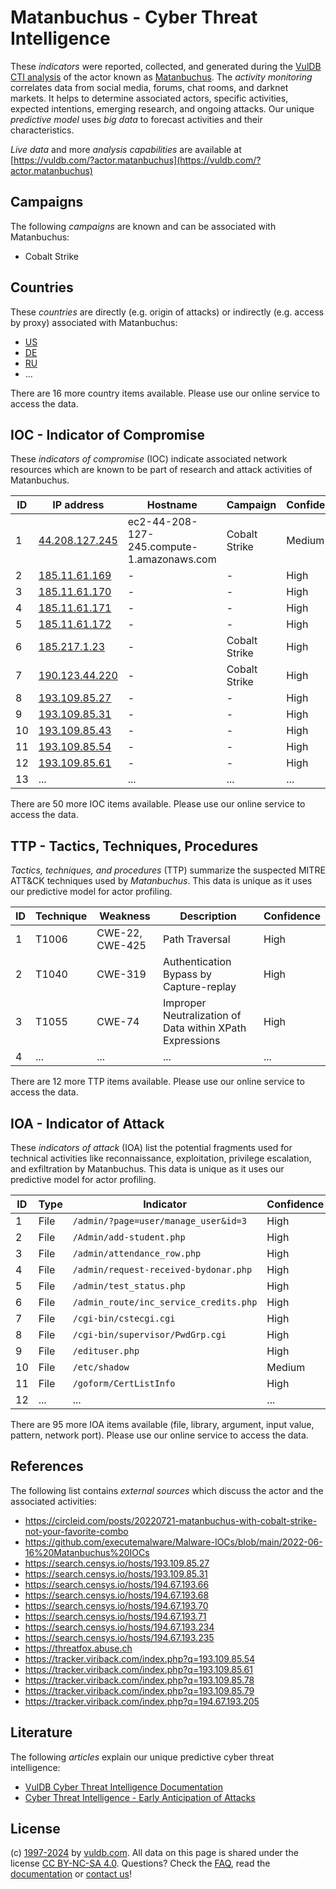 # Matanbuchus - Cyber Threat Intelligence

These _indicators_ were reported, collected, and generated during the [VulDB CTI analysis](https://vuldb.com/?kb.cti) of the actor known as [Matanbuchus](https://vuldb.com/?actor.matanbuchus). The _activity monitoring_ correlates data from social media, forums, chat rooms, and darknet markets. It helps to determine associated actors, specific activities, expected intentions, emerging research, and ongoing attacks. Our unique _predictive model_ uses _big data_ to forecast activities and their characteristics.

_Live data_ and more _analysis capabilities_ are available at [https://vuldb.com/?actor.matanbuchus](https://vuldb.com/?actor.matanbuchus)

## Campaigns

The following _campaigns_ are known and can be associated with Matanbuchus:

* Cobalt Strike

## Countries

These _countries_ are directly (e.g. origin of attacks) or indirectly (e.g. access by proxy) associated with Matanbuchus:

* [US](https://vuldb.com/?country.us)
* [DE](https://vuldb.com/?country.de)
* [RU](https://vuldb.com/?country.ru)
* ...

There are 16 more country items available. Please use our online service to access the data.

## IOC - Indicator of Compromise

These _indicators of compromise_ (IOC) indicate associated network resources which are known to be part of research and attack activities of Matanbuchus.

ID | IP address | Hostname | Campaign | Confidence
-- | ---------- | -------- | -------- | ----------
1 | [44.208.127.245](https://vuldb.com/?ip.44.208.127.245) | ec2-44-208-127-245.compute-1.amazonaws.com | Cobalt Strike | Medium
2 | [185.11.61.169](https://vuldb.com/?ip.185.11.61.169) | - | - | High
3 | [185.11.61.170](https://vuldb.com/?ip.185.11.61.170) | - | - | High
4 | [185.11.61.171](https://vuldb.com/?ip.185.11.61.171) | - | - | High
5 | [185.11.61.172](https://vuldb.com/?ip.185.11.61.172) | - | - | High
6 | [185.217.1.23](https://vuldb.com/?ip.185.217.1.23) | - | Cobalt Strike | High
7 | [190.123.44.220](https://vuldb.com/?ip.190.123.44.220) | - | Cobalt Strike | High
8 | [193.109.85.27](https://vuldb.com/?ip.193.109.85.27) | - | - | High
9 | [193.109.85.31](https://vuldb.com/?ip.193.109.85.31) | - | - | High
10 | [193.109.85.43](https://vuldb.com/?ip.193.109.85.43) | - | - | High
11 | [193.109.85.54](https://vuldb.com/?ip.193.109.85.54) | - | - | High
12 | [193.109.85.61](https://vuldb.com/?ip.193.109.85.61) | - | - | High
13 | ... | ... | ... | ...

There are 50 more IOC items available. Please use our online service to access the data.

## TTP - Tactics, Techniques, Procedures

_Tactics, techniques, and procedures_ (TTP) summarize the suspected MITRE ATT&CK techniques used by _Matanbuchus_. This data is unique as it uses our predictive model for actor profiling.

ID | Technique | Weakness | Description | Confidence
-- | --------- | -------- | ----------- | ----------
1 | T1006 | CWE-22, CWE-425 | Path Traversal | High
2 | T1040 | CWE-319 | Authentication Bypass by Capture-replay | High
3 | T1055 | CWE-74 | Improper Neutralization of Data within XPath Expressions | High
4 | ... | ... | ... | ...

There are 12 more TTP items available. Please use our online service to access the data.

## IOA - Indicator of Attack

These _indicators of attack_ (IOA) list the potential fragments used for technical activities like reconnaissance, exploitation, privilege escalation, and exfiltration by Matanbuchus. This data is unique as it uses our predictive model for actor profiling.

ID | Type | Indicator | Confidence
-- | ---- | --------- | ----------
1 | File | `/admin/?page=user/manage_user&id=3` | High
2 | File | `/Admin/add-student.php` | High
3 | File | `/admin/attendance_row.php` | High
4 | File | `/admin/request-received-bydonar.php` | High
5 | File | `/admin/test_status.php` | High
6 | File | `/admin_route/inc_service_credits.php` | High
7 | File | `/cgi-bin/cstecgi.cgi` | High
8 | File | `/cgi-bin/supervisor/PwdGrp.cgi` | High
9 | File | `/edituser.php` | High
10 | File | `/etc/shadow` | Medium
11 | File | `/goform/CertListInfo` | High
12 | ... | ... | ...

There are 95 more IOA items available (file, library, argument, input value, pattern, network port). Please use our online service to access the data.

## References

The following list contains _external sources_ which discuss the actor and the associated activities:

* https://circleid.com/posts/20220721-matanbuchus-with-cobalt-strike-not-your-favorite-combo
* https://github.com/executemalware/Malware-IOCs/blob/main/2022-06-16%20Matanbuchus%20IOCs
* https://search.censys.io/hosts/193.109.85.27
* https://search.censys.io/hosts/193.109.85.31
* https://search.censys.io/hosts/194.67.193.66
* https://search.censys.io/hosts/194.67.193.68
* https://search.censys.io/hosts/194.67.193.70
* https://search.censys.io/hosts/194.67.193.71
* https://search.censys.io/hosts/194.67.193.234
* https://search.censys.io/hosts/194.67.193.235
* https://threatfox.abuse.ch
* https://tracker.viriback.com/index.php?q=193.109.85.54
* https://tracker.viriback.com/index.php?q=193.109.85.61
* https://tracker.viriback.com/index.php?q=193.109.85.78
* https://tracker.viriback.com/index.php?q=193.109.85.79
* https://tracker.viriback.com/index.php?q=194.67.193.205

## Literature

The following _articles_ explain our unique predictive cyber threat intelligence:

* [VulDB Cyber Threat Intelligence Documentation](https://vuldb.com/?kb.cti)
* [Cyber Threat Intelligence - Early Anticipation of Attacks](https://www.scip.ch/en/?labs.20201022)

## License

(c) [1997-2024](https://vuldb.com/?kb.changelog) by [vuldb.com](https://vuldb.com/?kb.about). All data on this page is shared under the license [CC BY-NC-SA 4.0](https://creativecommons.org/licenses/by-nc-sa/4.0/). Questions? Check the [FAQ](https://vuldb.com/?kb.faq), read the [documentation](https://vuldb.com/?kb) or [contact us](https://vuldb.com/?contact)!
